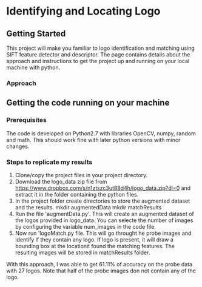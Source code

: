 # Identifying and Locating Logo

## Getting Started

This project will make you familiar to logo identification and matching using SIFT feature detector and descriptor. The page contains details about the approach and instructions to get the project up and running on your local machine with python.

### Approach


## Getting the code running on your machine

### Prerequisites

The code is developed on Python2.7 with libraries OpenCV, numpy, random and math. This should work fine with later python versions with minor changes.

### Steps to replicate my results
1. Clone/copy the project files in your project directory.
2. Download the logo_data zip file from https://www.dropbox.com/s/n1ztszc3ut88d4h/logo_data.zip?dl=0 and extract it in the folder containing the python files.
3. In the project folder create directories to store the augmented dataset and the results.
    mkdir augmentedData
    mkdir matchResults
4. Run the file 'augmentData.py'. This will create an augmented dataset of the logos provided in logo_data. You can selecte the number of    images by configuring the variable num_images in the code file.
5. Now run 'logoMatch.py file. This will go throught he probe images and identify if they contain any logo. If logo is present, it will draw a bounding box at the locationit found the matching features. The resulting images will be stored in matchResults folder.

With this approach, I was able to get 61.11% of accuracy on the probe data with 27 logos. Note that half of the probe images don not contain any of the logo.
